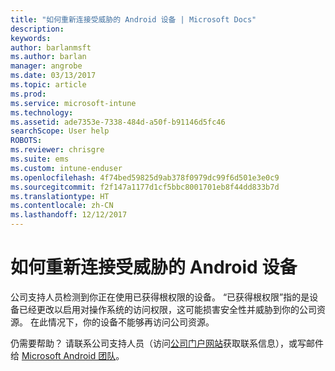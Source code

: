 ```yaml
---
title: "如何重新连接受威胁的 Android 设备 | Microsoft Docs"
description: 
keywords: 
author: barlanmsft
ms.author: barlan
manager: angrobe
ms.date: 03/13/2017
ms.topic: article
ms.prod: 
ms.service: microsoft-intune
ms.technology: 
ms.assetid: ade7353e-7338-484d-a50f-b91146d5fc46
searchScope: User help
ROBOTS: 
ms.reviewer: chrisgre
ms.suite: ems
ms.custom: intune-enduser
ms.openlocfilehash: 4f74bed59825d9ab378f0979dc99f6d501e3e0c9
ms.sourcegitcommit: f2f147a1177d1cf5bbc8001701eb8f44dd833b7d
ms.translationtype: HT
ms.contentlocale: zh-CN
ms.lasthandoff: 12/12/2017
---
```

# <a name="how-to-reconnect-a-compromised-android-device"></a>如何重新连接受威胁的 Android 设备

公司支持人员检测到你正在使用已获得根权限的设备。 “已获得根权限”指的是设备已经更改以启用对操作系统的访问权限，这可能损害安全性并威胁到你的公司资源。 在此情况下，你的设备不能够再访问公司资源。

仍需要帮助？ 请联系公司支持人员（访问[公司门户网站](https://portal.manage.microsoft.com#HelpDeskDialog)获取联系信息），或写邮件给 <a href="mailto:wintunedroidfbk@microsoft.com?subject=I'm having trouble with a rooted device&body=Describe the issue you're experiencing here.">Microsoft Android 团队</a>。
